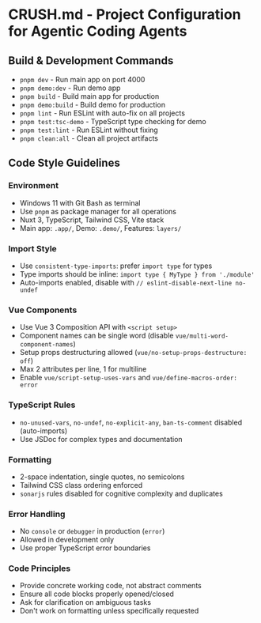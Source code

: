 # CRUSH.md - Project Configuration for Agentic Coding Agents

## Build & Development Commands
- `pnpm dev` - Run main app on port 4000
- `pnpm demo:dev` - Run demo app
- `pnpm build` - Build main app for production
- `pnpm demo:build` - Build demo for production
- `pnpm lint` - Run ESLint with auto-fix on all projects
- `pnpm test:tsc-demo` - TypeScript type checking for demo
- `pnpm test:lint` - Run ESLint without fixing
- `pnpm clean:all` - Clean all project artifacts

## Code Style Guidelines

### Environment
- Windows 11 with Git Bash as terminal
- Use `pnpm` as package manager for all operations
- Nuxt 3, TypeScript, Tailwind CSS, Vite stack
- Main app: `.app/`, Demo: `.demo/`, Features: `layers/`

### Import Style
- Use `consistent-type-imports`: prefer `import type` for types
- Type imports should be inline: `import type { MyType } from './module'`
- Auto-imports enabled, disable with `// eslint-disable-next-line no-undef`

### Vue Components
- Use Vue 3 Composition API with `<script setup>`
- Component names can be single word (disable `vue/multi-word-component-names`)
- Setup props destructuring allowed (`vue/no-setup-props-destructure: off`)
- Max 2 attributes per line, 1 for multiline
- Enable `vue/script-setup-uses-vars` and `vue/define-macros-order: error`

### TypeScript Rules
- `no-unused-vars`, `no-undef`, `no-explicit-any`, `ban-ts-comment` disabled (auto-imports)
- Use JSDoc for complex types and documentation

### Formatting
- 2-space indentation, single quotes, no semicolons
- Tailwind CSS class ordering enforced
- `sonarjs` rules disabled for cognitive complexity and duplicates

### Error Handling
- No `console` or `debugger` in production (`error`)
- Allowed in development only
- Use proper TypeScript error boundaries

### Code Principles
- Provide concrete working code, not abstract comments
- Ensure all code blocks properly opened/closed
- Ask for clarification on ambiguous tasks
- Don't work on formatting unless specifically requested
